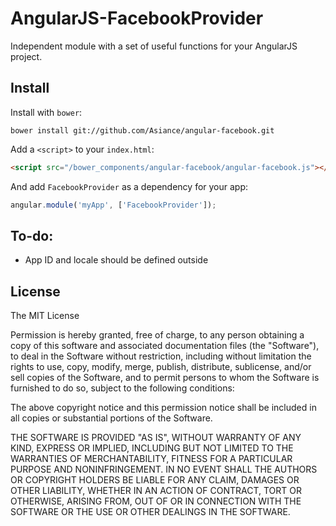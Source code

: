 AngularJS-FacebookProvider
==========================

Independent module with a set of useful functions for your AngularJS project.

## Install

Install with `bower`:

```shell
bower install git://github.com/Asiance/angular-facebook.git
```

Add a `<script>` to your `index.html`:

```html
<script src="/bower_components/angular-facebook/angular-facebook.js"></script>
```

And add `FacebookProvider` as a dependency for your app:

```javascript
angular.module('myApp', ['FacebookProvider']);
```

## To-do:
* App ID and locale should be defined outside

## License

The MIT License

Permission is hereby granted, free of charge, to any person obtaining a copy
of this software and associated documentation files (the "Software"), to deal
in the Software without restriction, including without limitation the rights
to use, copy, modify, merge, publish, distribute, sublicense, and/or sell
copies of the Software, and to permit persons to whom the Software is
furnished to do so, subject to the following conditions:

The above copyright notice and this permission notice shall be included in
all copies or substantial portions of the Software.

THE SOFTWARE IS PROVIDED "AS IS", WITHOUT WARRANTY OF ANY KIND, EXPRESS OR
IMPLIED, INCLUDING BUT NOT LIMITED TO THE WARRANTIES OF MERCHANTABILITY,
FITNESS FOR A PARTICULAR PURPOSE AND NONINFRINGEMENT. IN NO EVENT SHALL THE
AUTHORS OR COPYRIGHT HOLDERS BE LIABLE FOR ANY CLAIM, DAMAGES OR OTHER
LIABILITY, WHETHER IN AN ACTION OF CONTRACT, TORT OR OTHERWISE, ARISING FROM,
OUT OF OR IN CONNECTION WITH THE SOFTWARE OR THE USE OR OTHER DEALINGS IN
THE SOFTWARE.
